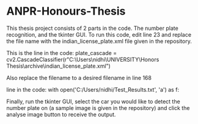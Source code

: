 # ANPR-Honours-Thesis

This thesis project consists of 2 parts in the code. The number plate recognition, and the tkinter GUI. 
To run this code, edit line 23 and replace the file name with the indian_license_plate.xml file given in the repository.

This is the line in the code:
plate_cascade = cv2.CascadeClassifier(r"C:\Users\nidhi\UNIVERSITY\Honors Thesis\archive\indian_license_plate.xml")

Also replace the filename to a desired filename in line 168

line in the code:
with open('C:/Users/nidhi/Test_Results.txt', 'a') as f:

Finally, run the tkinter GUI, select the car you would like to detect the number plate on (a sample image is given in the repository) 
and click the analyse image button to receive the output. 
